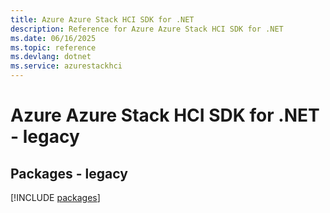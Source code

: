 ```yaml
---
title: Azure Azure Stack HCI SDK for .NET
description: Reference for Azure Azure Stack HCI SDK for .NET
ms.date: 06/16/2025
ms.topic: reference
ms.devlang: dotnet
ms.service: azurestackhci
---
```

# Azure Azure Stack HCI SDK for .NET - legacy
## Packages - legacy
[!INCLUDE [packages](azure-stack-hci-index.md)]
